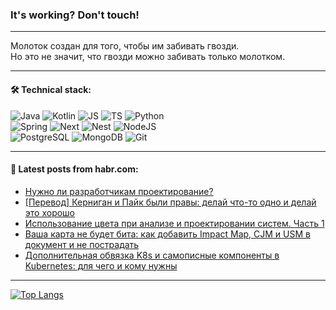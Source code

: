 ### It's working? Don't touch!

---
Молоток создан для того, чтобы им забивать гвозди. <br>
Но это не значит, что гвозди можно забивать только молотком.

---

#### 🛠️ Technical stack:

![Java](https://img.shields.io/badge/Java-informational?logo=Oracle&style=flat&logoColor=white&color=FF4500)
![Kotlin](https://img.shields.io/badge/Kotlin-informational?logo=Kotlin&style=flat&logoColor=white&color=774D97)
![JS](https://img.shields.io/badge/JS-informational?logo=javaScript&style=flat&logoColor=black&color=F7Df1E)
![TS](https://img.shields.io/badge/TypeScript-informational?logo=typeScript&style=flat&logoColor=black&color=017acc)
![Python](https://img.shields.io/badge/Python-informational?logo=Python&style=flat&logoColor=black&color=ffdd54) <br>
![Spring](https://img.shields.io/badge/SpringBoot-informational?logo=SpringBoot&style=flat&logoColor=white&color=6DB33F) 
![Next](https://img.shields.io/badge/Next.js-informational?logo=Next.js&style=flat&logoColor=white&color=3671a1)
![Nest](https://img.shields.io/badge/NestJS-informational?logo=NestJS&style=flat&logoColor=white&color=E0234E)
![NodeJS](https://img.shields.io/badge/NodeJS-informational?logo=node.js&style=flat&logoColor=white&color=70A760) <br>
![PostgreSQL](https://img.shields.io/badge/PostgreSQL-informational?logo=PostgreSQL&style=flat&logoColor=white&color=DAA520)
![MongoDB](https://img.shields.io/badge/MongoDB-informational?logo=MongoDB&style=flat&logoColor=white&color=870000)
![Git](https://img.shields.io/badge/Git-informational?logo=git&style=flat&logoColor=white&color=f74e28)

___

#### 💬 Latest posts from habr.com:

<!-- BLOG-POST-LIST:START -->
- [Нужно ли разработчикам проектирование?](https://habr.com/ru/articles/777244/?utm_source=habrahabr&utm_medium=rss&utm_campaign=777244)
- [[Перевод] Керниган и Пайк были правы: делай что-то одно и делай это хорошо](https://habr.com/ru/companies/ruvds/articles/777212/?utm_source=habrahabr&utm_medium=rss&utm_campaign=777212)
- [Использование цвета при анализе и проектировании систем. Часть 1](https://habr.com/ru/articles/777216/?utm_source=habrahabr&utm_medium=rss&utm_campaign=777216)
- [Ваша карта не будет бита: как добавить Impact Map, CJM и USM в документ и не пострадать](https://habr.com/ru/companies/X5Tech/articles/777196/?utm_source=habrahabr&utm_medium=rss&utm_campaign=777196)
- [Дополнительная обвязка K8s и самописные компоненты в Kubernetes: для чего и кому нужны](https://habr.com/ru/companies/dbraincloud/articles/777170/?utm_source=habrahabr&utm_medium=rss&utm_campaign=777170)
<!-- BLOG-POST-LIST:END -->

---
[![Top Langs](https://github-readme-stats-git-master-advtsetting-gmailcom.vercel.app/api/top-langs/?username=zloylis&langs_count=10&hide_title=false&title_color=e6edf3&size_weight=0.5&count_weight=0.5&layout=compact&hide_border=true&theme=dracula)](https://github.com/zloylis)

<!-- ![GitHub stats](https://github-readme-stats-git-master-advtsetting-gmailcom.vercel.app/api?username=zloylis&show_icons=true&hide_border=true&theme=dracula&hide_title=true&include_all_commits=true&count_private=true&hide=contribs&hide_rank=true) -->
